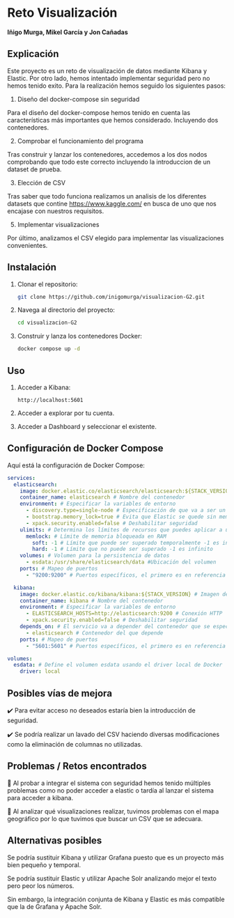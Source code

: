 # Reto Visualización

**Iñigo Murga, Mikel García y Jon Cañadas**

## Explicación

Este proyecto es un reto de visualización de datos mediante Kibana y Elastic. Por otro lado, hemos intentado implementar seguridad pero no hemos tenido exito. Para la realización hemos seguido los siguientes pasos:

1. Diseño del docker-compose sin seguridad

Para el diseño del docker-compose hemos tenido en cuenta las características más importantes que hemos considerado. Incluyendo dos contenedores.

2. Comprobar el funcionamiento del programa 

Tras construir y lanzar los contenedores, accedemos a los dos nodos comprobando que todo este correcto incluyendo la introduccion de un dataset de prueba.

3. Elección de CSV

Tras saber que todo funciona realizamos un analisis de los diferentes datasets que contine https://www.kaggle.com/ en busca de uno que nos encajase con nuestros requisitos.

5. Implementar visualizaciones

Por último, analizamos el CSV elegido para implementar las visualizaciones convenientes.
## Instalación

1. Clonar el repositorio:
    ```bash
    git clone https://github.com/inigomurga/visualizacion-G2.git
    ```
2. Navega al directorio del proyecto:
    ```bash
    cd visualizacion-G2
    ```
3. Construir y lanza los contenedores Docker:
    ```bash
    docker compose up -d
    ```

## Uso

1. Acceder a Kibana:
    ```
    http://localhost:5601
    ```
2. Acceder a explorar por tu cuenta.

3. Acceder a Dashboard y seleccionar el existente.
   
## Configuración de Docker Compose

Aquí está la configuración de Docker Compose:

```yaml
services:
  elasticsearch:
    image: docker.elastic.co/elasticsearch/elasticsearch:${STACK_VERSION} # Imagen de Elastic para Docker
    container_name: elasticsearch # Nombre del contenedor
    environment: # Especificar la variables de entorno
      - discovery.type=single-node # Especificación de que va a ser un único nodo
      - bootstrap.memory_lock=true # Evita que Elastic se quede sin memoria bloqueando el uso
      - xpack.security.enabled=false # Deshabilitar seguridad
    ulimits: # Determina los límites de recursos que puedes aplicar a un contenedor en Docker
      memlock: # Límite de memoria bloqueada en RAM
        soft: -1 # Límite que puede ser superado temporalmente -1 es infinito
        hard: -1 # Límite que no puede ser superado -1 es infinito
    volumes: # Volumen para la persistencia de datos
      - esdata:/usr/share/elasticsearch/data #Ubicación del volumen
    ports: # Mapeo de puertos
      - "9200:9200" # Puertos específicos, el primero es en referencia al puerto local y el segundo al del contenedor de Docker

  kibana:
    image: docker.elastic.co/kibana/kibana:${STACK_VERSION} # Imagen de Kibana para Docker
    container_name: kibana # Nombre del contenedor
    environment: # Especificar la variables de entorno
      - ELASTICSEARCH_HOSTS=http://elasticsearch:9200 # Conexión HTTP
      - xpack.security.enabled=false # Deshabilitar seguridad
    depends_on: # El servicio va a depender del contenedor que se especifique
      - elasticsearch # Contenedor del que depende
    ports: # Mapeo de puertos
      - "5601:5601" # Puertos específicos, el primero es en referencia al puerto local y el segundo al del contenedor de Docker

volumes: 
  esdata: # Define el volumen esdata usando el driver local de Docker
    driver: local

```

## Posibles vías de mejora

✔️ Para evitar acceso no deseados estaría bien la introducción de seguridad.

✔️ Se podría realizar un lavado del CSV haciendo diversas modificaciones como la eliminación de columnas no utilizadas.


## Problemas / Retos encontrados

🔴 Al probar a integrar el sistema con seguridad hemos tenido múltiples problemas como no poder acceder a elastic o tardía al lanzar el sistema para acceder a kibana.

🔴 Al analizar qué visualizaciones realizar, tuvimos problemas con el mapa geográfico por lo que tuvimos que buscar un CSV que se adecuara.


## Alternativas posibles

Se podría sustituir Kibana y utilizar Grafana puesto que es un proyecto más bien pequeño y temporal.

Se podría sustituir Elastic y utilizar Apache Solr analizando mejor el texto pero peor los números.

Sin embargo, la integración conjunta de Kibana y Elastic es más compatible que la de Grafana y Apache Solr.

